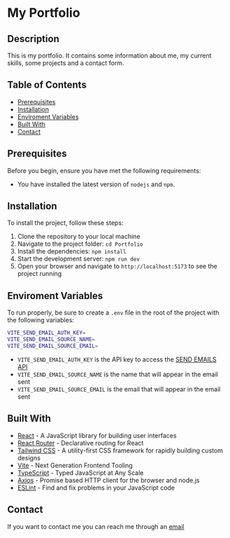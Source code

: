 # My Portfolio

## Description

This is my portfolio. It contains some information about me, my current skills, some projects and a contact form.

## Table of Contents

* [Prerequisites](#prerequisites)
* [Installation](#installation)
* [Enviroment Variables](#enviroment-variables)
* [Built With](#built-with)
* [Contact](#contact)

## Prerequisites

Before you begin, ensure you have met the following requirements:

* You have installed the latest version of `nodejs` and `npm`.

## Installation

To install the project, follow these steps:

1. Clone the repository to your local machine
2. Navigate to the project folder: `cd Portfolio`
3. Install the dependencies: `npm install`
4. Start the development server: `npm run dev`
5. Open your browser and navigate to `http://localhost:5173` to see the project running

## Enviroment Variables

To run properly, be sure to create a `.env` file in the root of the project with the following variables:

``` bash
VITE_SEND_EMAIL_AUTH_KEY=
VITE_SEND_EMAIL_SOURCE_NAME=
VITE_SEND_EMAIL_SOURCE_EMAIL=
```

- `VITE_SEND_EMAIL_AUTH_KEY` is the API key to access
  the [SEND EMAILS API](https://github.com/TiagoRibeiro25/Send-Email-REST-API)
- `VITE_SEND_EMAIL_SOURCE_NAME` is the name that will appear in the email sent
- `VITE_SEND_EMAIL_SOURCE_EMAIL` is the email that will appear in the email sent

## Built With

* [React](https://reactjs.org/) - A JavaScript library for building user interfaces
* [React Router](https://reactrouter.com/) - Declarative routing for React
* [Tailwind CSS](https://tailwindcss.com/) - A utility-first CSS framework for rapidly building custom designs
* [Vite](https://vitejs.dev/) - Next Generation Frontend Tooling
* [TypeScript](https://www.typescriptlang.org/) - Typed JavaScript at Any Scale
* [Axios](https://axios-http.com/docs/intro) - Promise based HTTP client for the browser and node.js
* [ESLint](https://eslint.org/) - Find and fix problems in your JavaScript code

## Contact

If you want to contact me you can reach me through an [email](mailto:tiago.d.ribeiro@hotmail.com)
